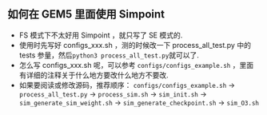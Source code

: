 ## 如何在 GEM5 里面使用 Simpoint 
+   FS 模式下不太好用 Simpoint ，就只写了 SE 模式的.
+   使用时先写好 configs_xxx.sh ，测的时候改一下 process_all_test.py 中的 tests 参量，然后`python3 process_all_test.py`就可以了.
+   怎么写 configs_xxx.sh 呢，可以参考 `configs/configs_example.sh` ，里面有详细的注释关于什么地方要改什么地方不要改.
+   如果要阅读或修改源码，推荐顺序：
    `configs/configs_example.sh` $\rightarrow$ `process_all_test.py` $\rightarrow$ `process_sim.sh` $\rightarrow$ `sim_init.sh` $\rightarrow$ `sim_generate_sim_weight.sh` $\rightarrow$ `sim_generate_checkpoint.sh` $\rightarrow$ `sim_O3.sh`